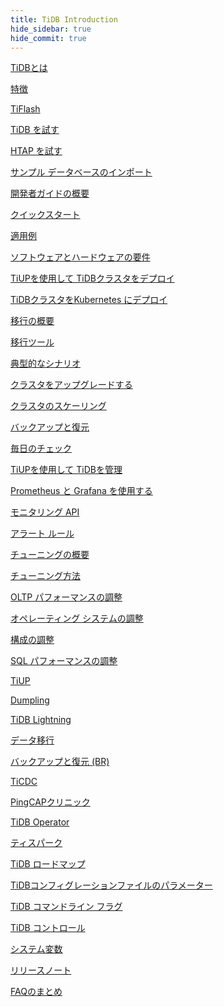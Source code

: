 ```yaml
---
title: TiDB Introduction
hide_sidebar: true
hide_commit: true
---
```


<LearningPathContainer platform="tidb" title="TiDB" subTitle="TiDB is an open-source distributed SQL database that supports Hybrid Transactional and Analytical Processing (HTAP) workloads. Find the guide, samples, and references you need to use TiDB.">

<!-- Localization note for TiDB:

- English: use distributed SQL, and start to emphasize HTAP
- Chinese: can keep "NewSQL" and emphasize one-stop real-time HTAP ("一栈式实时 HTAP")
- Japanese: use NewSQL because it is well-recognized

-->

<LearningPath label="Learn" icon="cloud1">

[TiDBとは](https://docs.pingcap.com/tidb/v6.5/overview)

[特徴](https://docs.pingcap.com/tidb/v6.5/basic-features)

[TiFlash](https://docs.pingcap.com/tidb/v6.5/tiflash-overview)

</LearningPath>

<LearningPath label="Try" icon="cloud5">

[TiDB を試す](https://docs.pingcap.com/tidb/v6.5/quick-start-with-tidb)

[HTAP を試す](https://docs.pingcap.com/tidb/v6.5/quick-start-with-htap)

[サンプル データベースのインポート](https://docs.pingcap.com/tidb/v6.5/import-example-data)

</LearningPath>

<LearningPath label="Develop" icon="doc8">

[開発者ガイドの概要](https://docs.pingcap.com/tidb/v6.5/dev-guide-overview)

[クイックスタート](https://docs.pingcap.com/tidb/v6.5/dev-guide-build-cluster-in-cloud)

[適用例](https://docs.pingcap.com/tidb/v6.5/dev-guide-sample-application-spring-boot)

</LearningPath>

<LearningPath label="Deploy" icon="deploy">

[ソフトウェアとハードウェアの要件](https://docs.pingcap.com/tidb/v6.5/hardware-and-software-requirements)

[TiUPを使用して TiDBクラスタをデプロイ](https://docs.pingcap.com/tidb/v6.5/production-deployment-using-tiup)

[TiDBクラスタをKubernetes にデプロイ](https://docs.pingcap.com/tidb/v6.5/tidb-in-kubernetes)

</LearningPath>

<LearningPath label="Migrate" icon="cloud3">

[移行の概要](https://docs.pingcap.com/tidb/v6.5/migration-overview)

[移行ツール](https://docs.pingcap.com/tidb/v6.5/migration-tools)

[典型的なシナリオ](https://docs.pingcap.com/tidb/v6.5/migrate-aurora-to-tidb)

</LearningPath>

<LearningPath label="Maintain" icon="maintain">

[クラスタをアップグレードする](https://docs.pingcap.com/tidb/v6.5/upgrade-tidb-using-tiup)

[クラスタのスケーリング](https://docs.pingcap.com/tidb/v6.5/scale-tidb-using-tiup)

[バックアップと復元](https://docs.pingcap.com/tidb/v6.5/backup-and-restore-overview)

[毎日のチェック](https://docs.pingcap.com/tidb/v6.5/daily-check)

[TiUPを使用して TiDBを管理](https://docs.pingcap.com/tidb/v6.5/maintain-tidb-using-tiup)

</LearningPath>

<LearningPath label="Monitor" icon="cloud6">

[Prometheus と Grafana を使用する](https://docs.pingcap.com/tidb/v6.5/tidb-monitoring-framework)

[モニタリング API](https://docs.pingcap.com/tidb/v6.5/tidb-monitoring-api)

[アラート ルール](https://docs.pingcap.com/tidb/v6.5/alert-rules)

</LearningPath>

<LearningPath label="Tune" icon="tidb-cloud-tune">

[チューニングの概要](https://docs.pingcap.com/tidb/v6.5/performance-tuning-overview)

[チューニング方法](https://docs.pingcap.com/tidb/v6.5/performance-tuning-methods)

[OLTP パフォーマンスの調整](https://docs.pingcap.com/tidb/v6.5/performance-tuning-practices)

[オペレーティング システムの調整](https://docs.pingcap.com/tidb/v6.5/tune-operating-system)

[構成の調整](https://docs.pingcap.com/tidb/v6.5/configure-memory-usage)

[SQL パフォーマンスの調整](https://docs.pingcap.com/tidb/v6.5/sql-tuning-overview)

</LearningPath>

<LearningPath label="Tools" icon="doc7">

[TiUP](https://docs.pingcap.com/tidb/v6.5/tiup-overview)

[Dumpling](https://docs.pingcap.com/tidb/v6.5/dumpling-overview)

[TiDB Lightning](https://docs.pingcap.com/tidb/v6.5/tidb-lightning-overview)

[データ移行](https://docs.pingcap.com/tidb/v6.5/dm-overview)

[バックアップと復元 (BR)](https://docs.pingcap.com/tidb/v6.5/backup-and-restore-overview)

[TiCDC](https://docs.pingcap.com/tidb/v6.5/ticdc-overview)

[PingCAPクリニック](https://docs.pingcap.com/tidb/v6.5/clinic-introduction)

[TiDB Operator](https://docs.pingcap.com/tidb/v6.5/tidb-operator-overview)

[ティスパーク](https://docs.pingcap.com/tidb/v6.5/tispark-overview)

</LearningPath>

<LearningPath label="Reference" icon="cloud-dev">

[TiDB ロードマップ](https://docs.pingcap.com/tidb/dev/tidb-roadmap)

[TiDBコンフィグレーションファイルのパラメーター](https://docs.pingcap.com/tidb/v6.5/tidb-configuration-file)

[TiDB コマンドライン フラグ](https://docs.pingcap.com/tidb/v6.5/command-line-flags-for-tidb-configuration)

[TiDB コントロール](https://docs.pingcap.com/tidb/v6.5/tidb-control)

[システム変数](https://docs.pingcap.com/tidb/v6.5/system-variables)

[リリースノート](https://docs.pingcap.com/tidb/v6.5/release-notes)

[FAQのまとめ](https://docs.pingcap.com/tidb/v6.5/faq-overview)

</LearningPath>

</LearningPathContainer>
